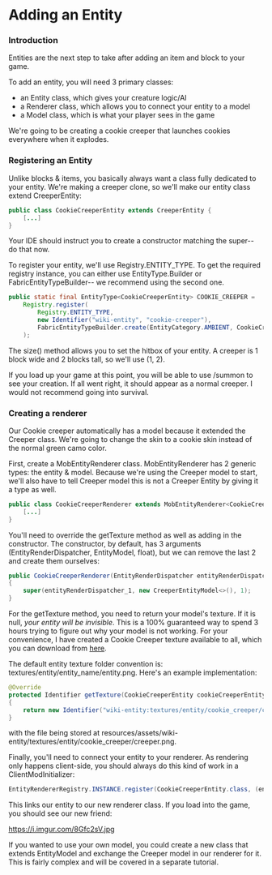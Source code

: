 # Adding an Entity

### Introduction

Entities are the next step to take after adding an item and block to
your game.

To add an entity, you will need 3 primary classes:

- an Entity class, which gives your creature logic/AI
- a Renderer class, which allows you to connect your entity to a model
- a Model class, which is what your player sees in the game

We're going to be creating a cookie creeper that launches cookies
everywhere when it explodes.

### Registering an Entity

Unlike blocks & items, you basically always want a class fully dedicated
to your entity. We're making a creeper clone, so we'll make our entity
class extend CreeperEntity:

```java
public class CookieCreeperEntity extends CreeperEntity {
    [...]
}
```

Your IDE should instruct you to create a constructor matching the
super-- do that now.

To register your entity, we'll use Registry.ENTITY\_TYPE. To get the
required registry instance, you can either use EntityType.Builder or
FabricEntityTypeBuilder-- we recommend using the second one.

```java
public static final EntityType<CookieCreeperEntity> COOKIE_CREEPER =
    Registry.register(
        Registry.ENTITY_TYPE,
        new Identifier("wiki-entity", "cookie-creeper"),
        FabricEntityTypeBuilder.create(EntityCategory.AMBIENT, CookieCreeperEntity::new).size(EntityDimensions.fixed(1, 2)).build()
    );
```

The size() method allows you to set the hitbox of your entity. A creeper
is 1 block wide and 2 blocks tall, so we'll use (1, 2).

If you load up your game at this point, you will be able to use /summon
to see your creation. If all went right, it should appear as a normal
creeper. I would not recommend going into survival.

### Creating a renderer

Our Cookie creeper automatically has a model because it extended the
Creeper class. We're going to change the skin to a cookie skin instead
of the normal green camo color.

First, create a MobEntityRenderer class. MobEntityRenderer has 2 generic
types: the entity & model. Because we're using the Creeper model to
start, we'll also have to tell Creeper model this is not a Creeper
Entity by giving it a type as well.

```java
public class CookieCreeperRenderer extends MobEntityRenderer<CookieCreeperEntity, CreeperEntityModel<CookieCreeperEntity>> {
    [...]
}
```

You'll need to override the getTexture method as well as adding in the
constructor. The constructor, by default, has 3 arguments
(EntityRenderDispatcher, EntityModel, float), but we can remove the last
2 and create them ourselves:

```java
public CookieCreeperRenderer(EntityRenderDispatcher entityRenderDispatcher_1)
{
    super(entityRenderDispatcher_1, new CreeperEntityModel<>(), 1);
}
```

For the getTexture method, you need to return your model's texture. If
it is null, *your entity will be invisible*. This is a 100% guaranteed
way to spend 3 hours trying to figure out why your model is not working.
For your convenience, I have created a Cookie Creeper texture available
to all, which you can download from [here](https://imgur.com/a/o3TOlxN).

The default entity texture folder convention is:
textures/entity/entity\_name/entity.png. Here's an example
implementation:

```java
@Override
protected Identifier getTexture(CookieCreeperEntity cookieCreeperEntity)
{
    return new Identifier("wiki-entity:textures/entity/cookie_creeper/creeper.png");
}
```

with the file being stored at
resources/assets/wiki-entity/textures/entity/cookie\_creeper/creeper.png.

Finally, you'll need to connect your entity to your renderer. As
rendering only happens client-side, you should always do this kind of
work in a ClientModInitializer:

```java
EntityRendererRegistry.INSTANCE.register(CookieCreeperEntity.class, (entityRenderDispatcher, context) -> new CookieCreeperRenderer(entityRenderDispatcher));
```

This links our entity to our new renderer class. If you load into the
game, you should see our new friend:

<https://i.imgur.com/8Gfc2sV.jpg>

If you wanted to use your own model, you could create a new class that
extends EntityModel and exchange the Creeper model in our renderer for
it. This is fairly complex and will be covered in a separate tutorial.

